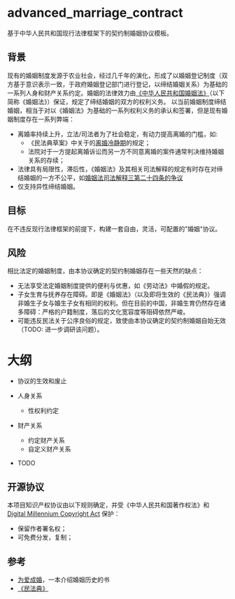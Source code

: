 # advanced_marriage_contract

基于中华人民共和国现行法律框架下的契约制婚姻协议模板。

## 背景
现有的婚姻制度发源于农业社会，经过几千年的演化，形成了以婚姻登记制度（双方基于意识表示一致，于政府婚姻登记部门进行登记，以缔结婚姻关系）为基础的一系列人身和财产关系约定。婚姻的法律效力由[《中华人民共和国婚姻法》](http://www.gov.cn/banshi/2005-05/25/content_847.htm)（以下简称《婚姻法》）保证，规定了缔结婚姻的双方的权利义务。
以当前婚姻制度缔结婚姻，相当于对以《婚姻法》为基础的一系列权利义务的承认和签署，但是现有婚姻制度存在一系列弊端：

- 离婚率持续上升，立法/司法者为了社会稳定，有动力提高离婚的门槛，如:
  - 《民法典草案》中关于的[离婚冷静期](http://www.xinhuanet.com/politics/2020-06/01/c_1126061072.htm)的规定；
  - 法院对于一方提起离婚诉讼而另一方不同意离婚的案件通常判决维持婚姻关系的存续；
- 法律具有局限性，滞后性，《婚姻法》及其相关司法解释的规定有时存在对缔结婚姻的一方不公平，如[婚姻法司法解释三第二十四条的争议](http://www.xinhuanet.com//legal/2017-02/22/c_1120506338.htm)
- 仅支持异性缔结婚姻。

## 目标
在不违反现行法律框架的前提下，构建一套自由，灵活，可配置的"婚姻"协议。

## 风险

相比法定的婚姻制度，由本协议确定的契约制婚姻存在一些天然的缺点：

- 无法享受法定婚姻制度提供的便利与优惠，如《劳动法》中婚假的规定。
- 子女生育与抚养存在障碍。即是《婚姻法》（以及即将生效的《民法典》）强调非婚生子女与婚生子女有相同的权利。但在目前的中国，非婚生育仍然存在诸多障碍：严格的户籍制度，落后的文化宽容度等阻碍依然严峻。
- 可能违反民法关于公序良俗的规定，致使由本协议确定的契约制婚姻自始无效（TODO: 进一步调研该问题）。

# 大纲
- 协议的生效和废止

- 人身关系
  - 性权利约定
- 财产关系
  - 约定财产关系
  - 自定义财产关系
- TODO



## 开源协议

本项目知识产权协议由以下规则确定，并受《中华人民共和国著作权法》和 [Digital Millennium Copyright Act](https://www.copyright.gov/legislation/dmca.pdf) 保护：

- 保留作者署名权；
- 可免费分发，复制；



## 参考

- [为爱成婚](https://book.douban.com/subject/34926212/)，一本介绍婚姻历史的书
- [《民法典》](http://www.xinhuanet.com/politics/2020-06/01/c_1126061072.htm)

